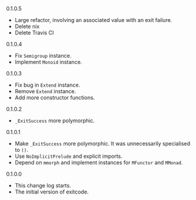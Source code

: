 0.1.0.5

* Large refactor, involving an associated value with an exit failure.
* Delete nix
* Delete Travis CI

0.1.0.4

* Fix `Semigroup` instance.
* Implement `Monoid` instance.

0.1.0.3

* Fix bug in `Extend` instance.
* Remove `Extend` instance.
* Add more constructor functions.

0.1.0.2

* `_ExitSuccess` more polymorphic.

0.1.0.1

* Make `_ExitSuccess` more polymorphic. It was unnecessarily specialised to `()`.
* Use `NoImplicitPrelude` and explicit imports.
* Depend on `mmorph` and implement instances for `MFunctor` and `MMonad`.

0.1.0.0

* This change log starts.
* The initial version of exitcode.

